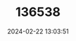 ---
title: "136538"
category: "Microperoryctes aplini"
draft: false
date: 2024-02-22 13:03:51
languages:
  English: ["Arfak Pygmy Bandicoot"]
---
